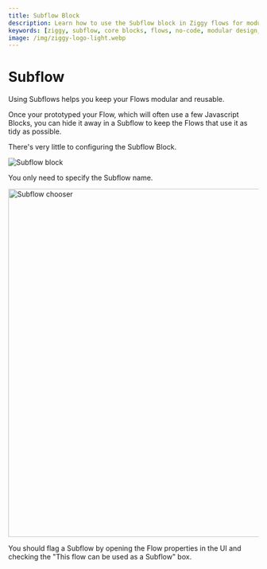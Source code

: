 ```yaml
---
title: Subflow Block
description: Learn how to use the Subflow block in Ziggy flows for modular flow organization and reusability. Complete guide with examples and configuration options.
keywords: [ziggy, subflow, core blocks, flows, no-code, modular design, reusability]
image: /img/ziggy-logo-light.webp
---
```


# Subflow

Using Subflows helps you keep your Flows modular and reusable.

Once your prototyped your Flow, which will often use a few Javascript Blocks, you can hide it away in a Subflow to keep the Flows that use it as tidy as possible.

There's very little to configuring the Subflow Block. 

![Subflow block](/img/flows/blocks/core/subflow/block-subflow.png)

You only need to specify the Subflow name.

<img src="/img/flows/blocks/core/subflow/subflow-chooser.png" alt="Subflow chooser" width="700" />

You should flag a Subflow by opening the Flow properties in the UI and checking the "This flow can be used as a Subflow" box.